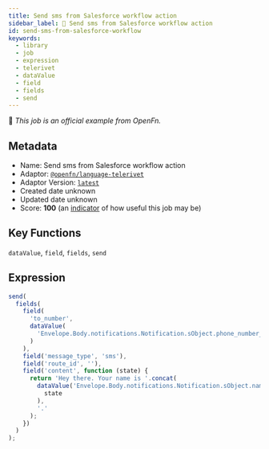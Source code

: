 ```yaml
---
title: Send sms from Salesforce workflow action
sidebar_label: 📜 Send sms from Salesforce workflow action
id: send-sms-from-salesforce-workflow
keywords:
  - library
  - job
  - expression
  - telerivet
  - dataValue
  - field
  - fields
  - send
---
```


📜 <em>This job is an official example from OpenFn.</em>

## Metadata

- Name: Send sms from Salesforce workflow action
- Adaptor: [`@openfn/language-telerivet`](https://www.github.com/openfn/language-telerivet)
- Adaptor Version: [`latest`](https://www.github.com/openfn/language-telerivet)
- Created date unknown
- Updated date unknown
- Score: <b>100</b> (an [indicator](/adaptors/library/#library-scores) of how useful this job may be)

## Key Functions

`dataValue`, `field`, `fields`, `send`

## Expression

```js
send(
  fields(
    field(
      'to_number',
      dataValue(
        'Envelope.Body.notifications.Notification.sObject.phone_number__c'
      )
    ),
    field('message_type', 'sms'),
    field('route_id', ''),
    field('content', function (state) {
      return 'Hey there. Your name is '.concat(
        dataValue('Envelope.Body.notifications.Notification.sObject.name__c')(
          state
        ),
        '.'
      );
    })
  )
);

```